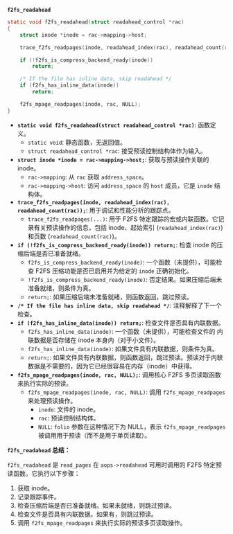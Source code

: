 **`f2fs_readahead`**

```c
static void f2fs_readahead(struct readahead_control *rac)
{
	struct inode *inode = rac->mapping->host;

	trace_f2fs_readpages(inode, readahead_index(rac), readahead_count(rac));

	if (!f2fs_is_compress_backend_ready(inode))
		return;

	/* If the file has inline data, skip readahead */
	if (f2fs_has_inline_data(inode))
		return;

	f2fs_mpage_readpages(inode, rac, NULL);
}
```

*   **`static void f2fs_readahead(struct readahead_control *rac)`**: 函数定义。
    *   `static void`: 静态函数，无返回值。
    *   `struct readahead_control *rac`: 接受预读控制结构体作为输入。
*   **`struct inode *inode = rac->mapping->host;`**: 获取与预读操作关联的 inode。
    *   `rac->mapping`: 从 `rac` 获取 `address_space`。
    *   `rac->mapping->host`: 访问 `address_space` 的 `host` 成员，它是 `inode` 结构体。
*   **`trace_f2fs_readpages(inode, readahead_index(rac), readahead_count(rac));`**:  用于调试和性能分析的跟踪点。
    *   `trace_f2fs_readpages(...)`: 用于 F2FS 特定跟踪的宏或内联函数。它记录有关预读操作的信息，包括 inode、起始索引 (`readahead_index(rac)`) 和页数 (`readahead_count(rac)`)。
*   **`if (!f2fs_is_compress_backend_ready(inode)) return;`**: 检查 inode 的压缩后端是否已准备就绪。
    *   `f2fs_is_compress_backend_ready(inode)`: 一个函数（未提供），可能检查 F2FS 压缩功能是否已启用并为给定的 `inode` 正确初始化。
    *   `!f2fs_is_compress_backend_ready(inode)`: 否定结果。如果压缩后端未准备就绪，则条件为真。
    *   `return;`: 如果压缩后端未准备就绪，则函数返回，跳过预读。
*   **`/* If the file has inline data, skip readahead */`**: 注释解释了下一个检查。
*   **`if (f2fs_has_inline_data(inode)) return;`**: 检查文件是否具有内联数据。
    *   `f2fs_has_inline_data(inode)`: 一个函数（未提供），可能检查文件的  内联数据是否存储在 inode 本身内（对于小文件）。
    *   `f2fs_has_inline_data(inode)`: 如果文件具有内联数据，则条件为真。
    *   `return;`: 如果文件具有内联数据，则函数返回，跳过预读。预读对于内联数据是不需要的，因为它已经很容易在内存（inode）中获得。
*   **`f2fs_mpage_readpages(inode, rac, NULL);`**: 调用核心 F2FS 多页读取函数来执行实际的预读。
    *   `f2fs_mpage_readpages(inode, rac, NULL)`: 调用 `f2fs_mpage_readpages` 来处理预读操作。
        *   `inode`: 文件的 inode。
        *   `rac`: 预读控制结构体。
        *   `NULL`:  `folio` 参数在这种情况下为 NULL，表示 `f2fs_mpage_readpages` 被调用用于预读（而不是用于单页读取）。

**`f2fs_readahead` 总结：**

`f2fs_readahead` 是 `read_pages` 在 `aops->readahead` 可用时调用的 F2FS 特定预读函数。它执行以下步骤：

1.  获取 inode。
2.  记录跟踪事件。
3.  检查压缩后端是否已准备就绪。如果未就绪，则跳过预读。
4.  检查文件是否具有内联数据。如果有，则跳过预读。
5.  调用 `f2fs_mpage_readpages` 来执行实际的预读多页读取操作。
